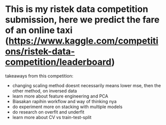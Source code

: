 # This is my ristek data competition submission, here we predict the fare of an online taxi (https://www.kaggle.com/competitions/ristek-data-competition/leaderboard)
takeaways from this competition:
  - changing scaling method doesnt necessarily means lower mse, then the other method, on inversed data
  - learn more about feature engineering and PCA
  - Biasakan rapihin workflow and way of thinking nya
  - do experiment more on stacking with multiple models
  - do research on overfit and underfit
  - learn more about CV vs train-test-split
